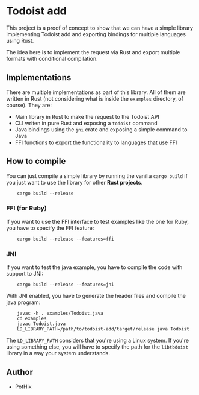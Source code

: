 Todoist add
===========

This project is a proof of concept to show that we can have a simple library
implementing Todoist add and exporting bindings for multiple languages using
Rust.

The idea here is to implement the request via Rust and export multiple formats
with conditional compilation.

## Implementations

There are multiple implementations as part of this library. All of them are
written in Rust (not considering what is inside the `examples` directory, of
course). They are:

* Main library in Rust to make the request to the Todoist API
* CLI writen in pure Rust and exposing a `todoist` command
* Java bindings using the `jni` crate and exposing a simple command to Java
* FFI functions to export the functionality to languages that use FFI

## How to compile

You can just compile a simple library by running the vanilla `cargo build` if
you just want to use the library for other **Rust projects**.

        cargo build --release

### FFI (for Ruby)

If you want to use the FFI interface to test examples like the one for Ruby,
you have to specify the FFI feature:

        cargo build --release --features=ffi

### JNI

If you want to test the java example, you have to compile the code with support
to JNI:

        cargo build --release --features=jni

With JNI enabled, you have to generate the header files and compile the java
program:

        javac -h . examples/Todoist.java
        cd examples
        javac Todoist.java
        LD_LIBRARY_PATH=/path/to/todoist-add/target/release java Todoist

The `LD_LIBRARY_PATH` considers that you're using a Linux system. If you're
using something else, you will have to specify the path for the `libtbdoist`
library in a way your system understands.


## Author

* PotHix <pothix at pothix dot com>
